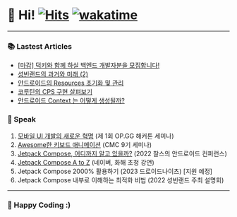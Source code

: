 # 👋 Hi! [![Hits](https://hits.seeyoufarm.com/api/count/incr/badge.svg?url=https%3A%2F%2Fgithub.com%2Fjisungbin%2Fjisungbin&count_bg=%2396D667&title_bg=%23555555&icon=ghostery.svg&icon_color=%23FFFFFF&title=see+my+profile&edge_flat=false)](https://github.com/jisungbin/fashion-guide) [![wakatime](https://wakatime.com/badge/user/2da851dd-14d7-47dd-821a-7d902e52c1c2.svg)](https://github.com/jisungbin/univ)

-----

### 📚 Lastest Articles

<!-- BLOG-POST-LIST:START -->
- [[마감] 덕키와 함께 하실 백엔드 개발자분을 모집합니다!](https://blog.duckie.team/%EB%8D%95%ED%82%A4%EC%99%80-%ED%95%A8%EA%BB%98-%ED%95%98%EC%8B%A4-%EB%B0%B1%EC%97%94%EB%93%9C-%EA%B0%9C%EB%B0%9C%EC%9E%90%EB%B6%84%EC%9D%84-%EB%AA%A8%EC%A7%91%ED%95%A9%EB%8B%88%EB%8B%A4-a52109711309?source=rss-32f8b2abeab9------2)
- [성빈랜드의 과거와 미래 &lpar;2&rpar;](https://sungbin.land/%EC%84%B1%EB%B9%88%EB%9E%9C%EB%93%9C%EC%9D%98-%EA%B3%BC%EA%B1%B0%EC%99%80-%EB%AF%B8%EB%9E%98-2-e28dbd2f0776?source=rss-32f8b2abeab9------2)
- [안드로이드의 Resources 초기화 및 관리](https://sungbin.land/%EC%95%88%EB%93%9C%EB%A1%9C%EC%9D%B4%EB%93%9C-resources-%EB%8A%94-%EC%96%B4%EB%96%BB%EA%B2%8C-%EB%A7%8C%EB%93%A4%EC%96%B4%EC%A7%88%EA%B9%8C-142b990681bd?source=rss-32f8b2abeab9------2)
- [코루틴의 CPS 구현 살펴보기](https://jisungbin.medium.com/%EC%BD%94%EB%A3%A8%ED%8B%B4%EC%9D%98-cps-%EA%B5%AC%ED%98%84-%EC%82%B4%ED%8E%B4%EB%B3%B4%EA%B8%B0-7b9cd5f5c7bd?source=rss-32f8b2abeab9------2)
- [안드로이드 Context 는 어떻게 생성될까?](https://sungbin.land/%EC%95%88%EB%93%9C%EB%A1%9C%EC%9D%B4%EB%93%9C-context-%EB%8A%94-%EC%96%B4%EB%96%BB%EA%B2%8C-%EC%83%9D%EC%84%B1%EB%90%A0%EA%B9%8C-eb4d38887eec?source=rss-32f8b2abeab9------2)
<!-- BLOG-POST-LIST:END -->



### 🎤 Speak

1. [모바일 UI 개발의 새로운 혁명](https://sungbin.land/%EB%AA%A8%EB%B0%94%EC%9D%BC-ui-%EA%B0%9C%EB%B0%9C%EC%9D%98-%EC%83%88%EB%A1%9C%EC%9A%B4-%ED%98%81%EB%AA%85-739c76a501b1) (제 1회 OP.GG 해커톤 세미나)
2. [Awesome한 키보드 애니메이션](https://sungbin.land/%EC%95%88%EB%93%9C%EB%A1%9C%EC%9D%B4%EB%93%9C-windowinsets%EB%A1%9C-%ED%82%A4%EB%B3%B4%EB%93%9C-%EC%95%A0%EB%8B%88%EB%A9%94%EC%9D%B4%EC%85%98-%EA%B5%AC%ED%98%84%ED%95%98%EA%B8%B0-1-b6452ed44bc8) (CMC 9기 세미나)
3. [Jetpack Compose, 어디까지 알고 있을까?](https://sungbin.land/jetpack-compose-%E1%84%8B%E1%85%A5%E1%84%83%E1%85%B5%E1%84%81%E1%85%A1%E1%84%8C%E1%85%B5-%E1%84%8B%E1%85%A1%E1%86%AF%E1%84%80%E1%85%A9-%E1%84%8B%E1%85%B5%E1%86%BB%E1%84%8B%E1%85%B3%E1%86%AF%E1%84%81%E1%85%A1-%EB%AF%B8%EA%B3%B5%EA%B0%9C-%EC%8A%AC%EB%9D%BC%EC%9D%B4%EB%93%9C-%EC%B6%94%EA%B0%80-%EB%B0%8F-%EC%95%BD%EA%B0%84%EC%9D%98-%ED%9B%84%EA%B8%B0-ff35cd43e4c3) (2022 찰스의 안드로이드 컨퍼런스)
4. [Jetpack Compose A to Z](https://jisungbin.medium.com/%EB%84%A4%EC%9D%B4%EB%B2%84-%ED%99%94%ED%95%B4-%EA%B8%B0%EC%97%85-%EA%B0%95%EC%97%B0-%ED%9B%84%EA%B8%B0-4f6474918f62) (네이버, 화해 초청 강연)
5. Jetpack Compose 2000% 활용하기 (2023 드로이드나이츠) [지원 예정]
6. Jetpack Compose 내부로 이해하는 최적화 비법 (2022 성빈랜드 주최 설명회)


-----

### 🤗 Happy Coding :)
